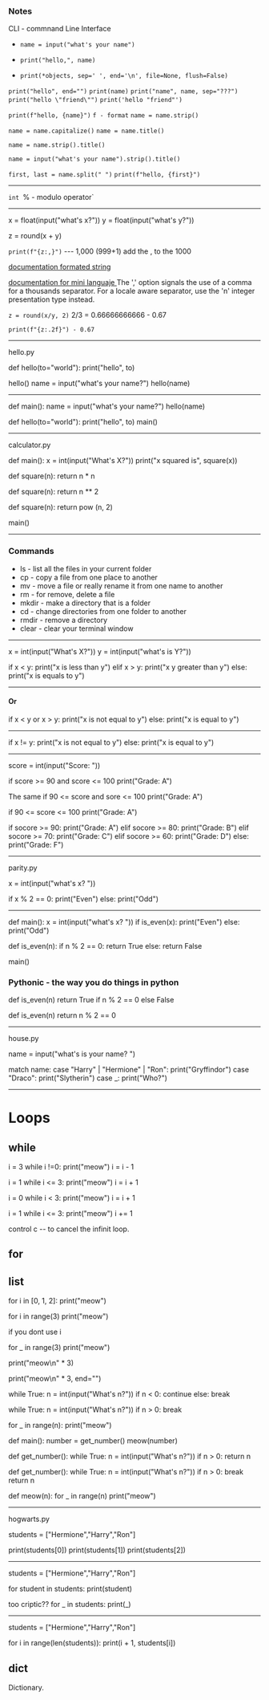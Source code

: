 ### Notes
CLI - commnand Line Interface

- `name = input("what's your name")`

- `print("hello,", name)`

- `print(*objects, sep=' ', end='\n', file=None, flush=False)`

`print("hello", end="")`
`print(name)`
`print("name", name, sep="???")`
`print("hello \"friend\"")`
`print('hello "friend"')`

`print(f"hello, {name}")`
`f - format`
`name = name.strip()`

`name = name.capitalize()`
`name = name.title()`

`name = name.strip().title()`

`name = input("what's your name").strip().title()`

`first, last = name.split(" ")`
`print(f"hello, {first}")`

_________
`int
`% - modulo operator` 

_________
x = float(input("what's x?"))
y = float(input("what's y?"))

z = round(x + y)

`print(f"{z:,}")` --- 1,000 (999+1) add the , to the 1000

[documentation formated string](https://docs.python.org/3/reference/lexical_analysis.html#formatted-string-literals)



[documentation for mini languaje ](https://docs.python.org/3/library/string.html#format-specification-mini-language) 
The ',' option signals the use of a comma for a thousands separator. For a locale aware separator, use the 'n' integer presentation type instead.

`z = round(x/y, 2)` 2/3 = 0.66666666666 - 0.67

`print(f"{z:.2f}") - 0.67`

_____
hello.py

def hello(to="world"):
    print("hello", to)

hello()
name = input("what's your name?")
hello(name)
______
def main():
    name = input("what's your name?")
    hello(name)

def hello(to="world"):
    print("hello", to)
main()

-------
calculator.py

def main():
    x = int(input("What's X?"))
    print("x squared is", square(x))

def square(n):
    return n * n

def square(n):
    return n ** 2

def square(n):
    return pow (n, 2)

main()

----------
### Commands
* ls -  list all the files in your current folder
* cp - copy a file from one place to another
* mv - move a file or really rename it from one name to another
* rm - for remove, delete a file
* mkdir - make a directory that is a folder
* cd - change directories from one folder to another
* rmdir - remove a directory
* clear - clear your terminal window 
----

x = int(input("What's X?"))
y = int(input("what's is Y?"))

if x < y:
    print("x is less than y")
elif x > y:
    print("x y greater than y")
else:
    print("x is equals to y")

----
#### Or
if x < y or x > y:
    print("x is not equal to y")
else:
    print("x is equal to y")

-----
if x != y:
    print("x is not equal to y")
else:
    print("x is equal to y")

------
score = int(input("Score: "))

if score >= 90 and score <= 100
    print("Grade: A")

The same 
if 90 <= score and sore <= 100
    print("Grade: A")

if 90 <= score <= 100
    print("Grade: A")

if socore >= 90:
    print("Grade: A")
elif socore >= 80:
    print("Grade: B")
elif socore >= 70:
    print("Grade: C")
elif socore >= 60:
    print("Grade: D")
else:
    print("Grade: F")

-----
parity.py

x = int(input("what's x? "))

if x % 2 == 0:
    print("Even")
else:
    print("Odd")

----
def main():
    x = int(input("what's x? "))
    if is_even(x):
        print("Even")
    else:
        print("Odd")

def is_even(n):
    if n % 2 == 0:
        return True
    else:
        return False

main()

### Pythonic - the way you do things in python 

def is_even(n)
    return True if n % 2 == 0 else False

def is_even(n)
    return n % 2 == 0

-----

house.py

name = input("what's is your name? ")

match name:
    case "Harry" | "Hermione" | "Ron":
        print("Gryffindor")
    case "Draco":
        print("Slytherin")
    case _:
        print("Who?")
_________

# Loops

## while

i = 3
while i !=0:
    print("meow")
    i = i - 1

i = 1
while i <= 3:
    print("meow")
    i = i + 1

i = 0
while i < 3:
    print("meow")
    i = i + 1

i = 1
while i <= 3:
    print("meow")
    i += 1

control c -- to cancel the infinit loop.

## for

## list

for i in [0, 1, 2]:
    print("meow")

for i in range(3)
    print("meow")

if you dont use i

for _ in range(3)
    print("meow")

print("meow\n" * 3)

print("meow\n" * 3, end="")

while True:
    n = int(input("What's n?"))
    if n < 0:
        continue
    else:
        break

while True:
    n = int(input("What's n?"))
    if n > 0:
        break

for _ in range(n):
    print("meow")

def main():
    number = get_number()
    meow(number)

def get_number():
    while True:
    n = int(input("What's n?"))
    if n > 0:
        return n
    
def get_number():
    while True:
    n = int(input("What's n?"))
    if n > 0:
        break
    return n

def meow(n):
    for _ in range(n)
        print("meow")

---------

hogwarts.py

students = ["Hermione","Harry","Ron"]

print(students[0])
print(students[1])
print(students[2])

--------
students = ["Hermione","Harry","Ron"]

for student in students:
    print(student)

too criptic??
for _ in students:
    print(_)

--------

students = ["Hermione","Harry","Ron"]

for i in range(len(students)):
    print(i + 1, students[i])

## dict

Dictionary.













